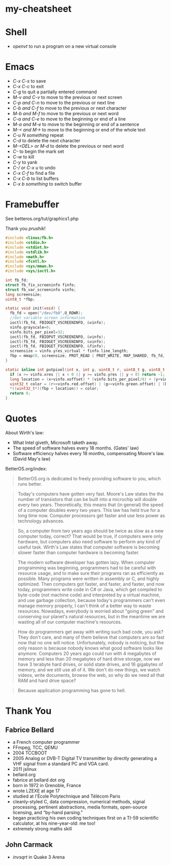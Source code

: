 # my-cheatsheet

# Shell

- *openvt* to run a program on a new virtual console

# Emacs

- *C-x C-s* to save
- *C-x C-c* to exit
- *C-g* to quit a partially entered command
- *M-v and C-v* to move to the previous or next screen
- *C-p and C-n* to move to the previous or next line
- *C-b and C-f* to move to the previous or next character
- *M-b and M-f* to move to the previous or next word
- *C-a and C-e* to move to the beginning or end of a line
- *M-a and M-e* to move to the beginning or end of a sentence
- *M-< and M->* to move to the beginning or end of the whole text
- *C-u N something* repeat
- *C-d* to delete the next character
- *M-\<DEL> or M-d* to delete the previous or next word
- *C-<SPC>* to begin the mark set
- *C-w* to kill
- *C-y* to yank
- *C-/ or C-x u* to undo
- *C-x C-f* to find a file
- *C-x C-b* to list buffers
- *C-x b something* to switch buffer

# Framebuffer

See betteros.org/tut/graphics1.php

Thank you *prushik*!

```c
#include <linux/fb.h>
#include <stdio.h>
#include <stdint.h>
#include <stdlib.h>
#include <math.h>
#include <fcntl.h>
#include <sys/mman.h>
#include <sys/ioctl.h>

int fb_fd;
struct fb_fix_screeninfo finfo;
struct fb_var_screeninfo vinfo;
long screensize;
uint8_t *fbp;

static void init(void) {
  fb_fd = open("/dev/fb0",O_RDWR);
  //Get variable screen information                                             
  ioctl(fb_fd, FBIOGET_VSCREENINFO, &vinfo);
  vinfo.grayscale=0;
  vinfo.bits_per_pixel=32;
  ioctl(fb_fd, FBIOPUT_VSCREENINFO, &vinfo);
  ioctl(fb_fd, FBIOGET_VSCREENINFO, &vinfo);
  ioctl(fb_fd, FBIOGET_FSCREENINFO, &finfo);
  screensize = vinfo.yres_virtual * finfo.line_length;
  fbp = mmap(0, screensize, PROT_READ | PROT_WRITE, MAP_SHARED, fb_fd, (off_t)0);
}

static inline int putpixel(int x, int y, uint8_t r, uint8_t g, uint8_t b) {
  if (x >= vinfo.xres || x < 0 || y >= vinfo.yres || y < 0) return -1;
  long location = (x+vinfo.xoffset) * (vinfo.bits_per_pixel/8) + (y+vinfo.yoffset) * finfo.line_length;
  uint32_t color = (r<<vinfo.red.offset) | (g<<vinfo.green.offset) | (b<<vinfo.blue.offset);
  *((uint32_t*)(fbp + location)) = color;
  return 0;
}
```

# Quotes

About Wirth's law:
- What Intel giveth, Microsoft taketh away.
- The speed of software halves every 18 months. (Gates' law)
- Software efficiency halves every 18 months, compensating Moore's law. (David May's law)

BetterOS.org/index:

> BetterOS.org is dedicated to freely providing software to you, which runs better.

> Today's computers have gotten very fast. Moore's Law states the the number of transistors that can be built into a microchip will double every two years. Theoretically, this means that (in general) the speed of a computer doubles every two years. This law has held true for a long time now. Computer processors get faster and use less power as technology advances.

> So, a computer from two years ago should be twice as slow as a new computer today, correct? That would be true, if computers were only hardware, but computers also need software to perform any kind of useful task. Wirth's Law states that computer software is becoming slower faster than computer hardware is becoming faster.

> The modern software developer has gotten lazy. When computer programming was beginning, programmers had to be careful with resource usage, and to make sure their programs ran as efficiently as possible. Many programs were written in assembly or C, and highly optimized. Then computers got faster, and faster, and faster, and now today, programmers write code in C# or Java, which get compiled to byte-code (not machine code) and interpreted by a virtual machine, and use garbage collection, because today's programmers can't even manage memory properly, I can't think of a better way to waste resources. Nowadays, everybody is worried about "going green" and conserving our planet's natural resources, but in the meantime we are wasting all of our computer machine's resources.

> How do programmers get away with writing such bad code, you ask? They don't care, and many of them believe that computers are so fast now that no one will notice. Unfortunately, nobody is noticing, but the only reason is because nobody knows what good software looks like anymore. Computers 20 years ago could run with 4 megabytes of memory and less than 20 megabytes of hard drive storage, now we have 3 terabyte hard drives, or solid state drives, and 16 gigabytes of memory, and we still use all of it. We don't do new things, we watch videos, write documents, browse the web, so why do we need all that RAM and hard drive space?

> Because application programming has gone to hell.

# Thank You

## Fabrice Bellard

- a French computer programmer
- FFmpeg, TCC, QEMU
- 2004 TCCBOOT
- 2005 Analog or DVB-T Digital TV transmitter by directly generating a VHF signal from a standard PC and VGA card.
- 2011 jslinux
- bellard.org
- fabrice at bellard dot org
- born in 1972 in Grenoble, France
- wrote LZEXE at age 17
- studied at l'École Polytechnique and Télécom Paris
- cleanly-styled C, data compression, numerical methods, signal processing, pertinent abstractions, media formats, open-source licensing, and “by-hand parsing.”
- began practicing his own coding techniques first on a TI-59 scientific calculator, at his nine-year-old: me too!
- extremely strong maths skill

## John Carmack

- *invsqrt* in Quake 3 Arena
